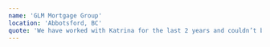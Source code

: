 ```yaml
---
name: 'GLM Mortgage Group'
location: 'Abbotsford, BC'
quote: 'We have worked with Katrina for the last 2 years and couldn’t be happier with the work that she has provided for us.  Her home portraits have been a huge hit with our customers.  We have loved them so much that a few of us have even ordered them for our own personal homes.  Katrina will produce a beautiful piece of artwork that will be treasured for a lifetime.'
---
```

